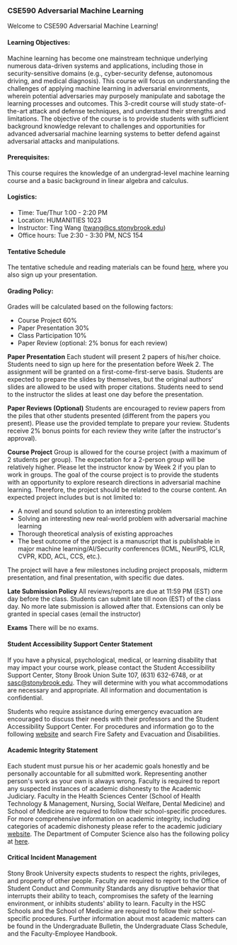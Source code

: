 ### CSE590 Adversarial Machine Learning

Welcome to CSE590 Adversarial Machine Learning!

#### Learning Objectives:

Machine learning has become one mainstream technique underlying numerous data-driven systems and applications, including those in security-sensitive domains (e.g., cyber-security defense, autonomous driving, and medical diagnosis). This course will focus on understanding the challenges of applying machine learning in adversarial environments, wherein potential adversaries may purposely manipulate and sabotage the learning processes and outcomes. This 3-credit course will study state-of-the-art attack and defense techniques, and understand their strengths and limitations. The objective of the course is to provide students with sufficient background knowledge relevant to challenges and opportunities for advanced adversarial machine learning systems to better defend against adversarial attacks and manipulations.

#### Prerequisites:

This course requires the knowledge of an undergrad-level machine learning course and a basic background in linear algebra and calculus.

#### Logistics:

- Time: Tue/Thur 1:00 - 2:20 PM
- Location: HUMANITIES 1023
- Instructor: Ting Wang (twang@cs.stonybrook.edu)
- Office hours: Tue 2:30 - 3:30 PM, NCS 154

#### Tentative Schedule

The tentative schedule and reading materials can be found [here](https://docs.google.com/spreadsheets/d/1Ur5lj63Eg8v9mmUstGAQO9hzaecZ7_2-ifA85WxSbfQ/edit?usp=sharing), where you also sign up your presentation. 

#### Grading Policy:

Grades will be calculated based on the following factors:

- Course Project 60%
- Paper Presentation 30%
- Class Participation 10%
- Paper Review (optional: 2% bonus for each review)

**Paper Presentation** Each student will present 2 papers of his/her choice. Students need to sign up here for the presentation before Week 2. The assignment will be granted on a first-come-first-serve basis. Students are expected to prepare the slides by themselves, but the original authors’ slides are allowed to be used with proper citations. Students need to send to the instructor the slides at least one day before the presentation.

**Paper Reviews (Optional)** Students are encouraged to review papers from the piles that other students presented (different from the papers you present). Please use the provided template to prepare your review. Students receive 2% bonus points for each review they write (after the instructor's approval).

**Course Project** Group is allowed for the course project (with a maximum of 2 students per group). The expectation for a 2-person group will be relatively higher. Please let the instructor know by Week 2 if you plan to work in groups.
The goal of the course project is to provide the students with an opportunity to explore research directions in adversarial machine learning. Therefore, the project should be related to the course content. An expected project includes but is not limited to:
- A novel and sound solution to an interesting problem
- Solving an interesting new real-world problem with adversarial machine learning
- Thorough theoretical analysis of existing approaches
- The best outcome of the project is a manuscript that is publishable in major machine learning/AI/Security conferences (ICML, NeurIPS, ICLR, CVPR, KDD, ACL, CCS, etc.).

The project will have a few milestones including project proposals, midterm presentation, and final presentation, with specific due dates.

**Late Submission Policy** All reviews/reports are due at 11:59 PM (EST) one day before the class.
Students can submit late till noon (EST) of the class day. No more late submission is allowed after that.
Extensions can only be granted in special cases (email the instructor)

**Exams** There will be no exams.


#### Student Accessibility Support Center Statement

If you have a physical, psychological, medical, or learning disability that may impact your course work, please contact the Student Accessibility Support Center, Stony Brook Union Suite 107, (631) 632-6748, or at sasc@stonybrook.edu. They will determine with you what accommodations are necessary and appropriate. All information and documentation is confidential.

Students who require assistance during emergency evacuation are encouraged to discuss their needs with their professors and the Student Accessibility Support Center. For procedures and information go to the following [website](https://ehs.stonybrook.edu/programs/fire-safety/emergency-evacuation/evacuation-guide-disabilities) and search Fire Safety and Evacuation and Disabilities.

#### Academic Integrity Statement

Each student must pursue his or her academic goals honestly and be personally accountable for all submitted work. Representing another person's work as your own is always wrong. Faculty is required to report any suspected instances of academic dishonesty to the Academic Judiciary. Faculty in the Health Sciences Center (School of Health Technology & Management, Nursing, Social Welfare, Dental Medicine) and School of Medicine are required to follow their school-specific procedures. For more comprehensive information on academic integrity, including categories of academic dishonesty please refer to the academic judiciary [website](http://www.stonybrook.edu/commcms/academic_integrity/index.html). The Department of Computer Science also has the following policy at [here](https://www.cs.stonybrook.edu/sites/default/files/drupalfiles/basicpage/GraduateAcademicDishonesty.pdf).


#### Critical Incident Management

Stony Brook University expects students to respect the rights, privileges, and property of other people. Faculty are required to report to the Office of Student Conduct and Community Standards any disruptive behavior that interrupts their ability to teach, compromises the safety of the learning environment, or inhibits students' ability to learn. Faculty in the HSC Schools and the School of Medicine are required to follow their school-specific procedures. Further information about most academic matters can be found in the Undergraduate Bulletin, the Undergraduate Class Schedule, and the Faculty-Employee Handbook.